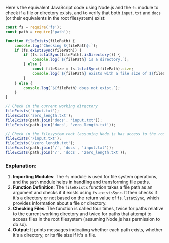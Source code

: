  Here's the equivalent JavaScript code using Node.js and the `fs` module to check if a file or directory exists, and to verify that both `input.txt` and `docs` (or their equivalents in the root filesystem) exist:

```javascript
const fs = require('fs');
const path = require('path');

function fileExists(filePath) {
    console.log(`Checking ${filePath}:`);
    if (fs.existsSync(filePath)) {
        if (fs.lstatSync(filePath).isDirectory()) {
            console.log(`${filePath} is a directory.`);
        } else {
            const fileSize = fs.lstatSync(filePath).size;
            console.log(`${filePath} exists with a file size of ${fileSize} bytes.`);
        }
    } else {
        console.log(`${filePath} does not exist.`);
    }
}

// Check in the current working directory
fileExists('input.txt');
fileExists('zero_length.txt');
fileExists(path.join('docs', 'input.txt'));
fileExists(path.join('docs', 'zero_length.txt'));

// Check in the filesystem root (assuming Node.js has access to the root)
fileExists('/input.txt');
fileExists('/zero_length.txt');
fileExists(path.join('/', 'docs', 'input.txt'));
fileExists(path.join('/', 'docs', 'zero_length.txt'));
```

### Explanation:
1. **Importing Modules**: The `fs` module is used for file system operations, and the `path` module helps in handling and transforming file paths.
2. **Function Definition**: The `fileExists` function takes a file path as an argument and checks if it exists using `fs.existsSync`. It then checks if it's a directory or not based on the return value of `fs.lstatSync`, which provides information about a file or directory.
3. **Checking Files**: The function is called four times, twice for paths relative to the current working directory and twice for paths that attempt to access files in the root filesystem (assuming Node.js has permission to do so).
4. **Output**: It prints messages indicating whether each path exists, whether it's a directory, or its file size if it's a file.
